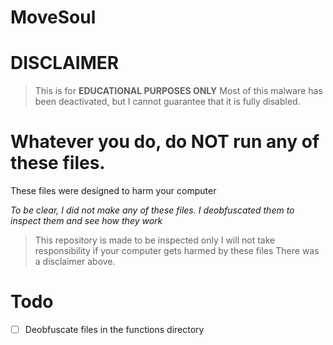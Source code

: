 # MoveSoul


# DISCLAIMER
> This is for **EDUCATIONAL PURPOSES ONLY**
> Most of this malware has been deactivated, but I cannot guarantee that it is fully disabled.


# Whatever you do, do NOT run any of these files.

These files were designed to harm your computer

*To be clear, I did not make any of these files. I deobfuscated them to inspect them and see how they work*

> This repository is made to be inspected only
> I will not take responsibility if your computer gets harmed by these files
> There was a disclaimer above.



# Todo
- [ ] Deobfuscate files in the functions directory